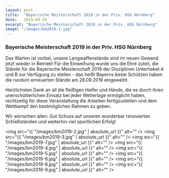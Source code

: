 ```yaml
---
layout: post
title:  "Bayerische Meisterschaft 2019 in der Priv. HSG Nürnberg"
date:   2019-09-29
excerpt: "Bayerische Meisterschaft 2019 in der Priv. HSG Nürnberg"
image: "/images/bm2019-1.jpg"
---
```


### Bayerische Meisterschaft 2019 in der Priv. HSG Nürnberg

Das Warten ist vorbei, unsere Langwaffenstände sind im neuen Gewand jetzt wieder in Betrieb!
Für die Einweihung wurde uns die Ehre zuteil, die Stände für die Bayerische Meisterschaft 2019 der Disziplinen Unterhebel A und B zur Verfügung zu stellen - das heißt Bayerns beste Schützen haben die rundum erneuerten Stände am 28.09.2019 eingeweiht.

Herzlichsten Dank an all die fleißigen Helfer und Hände, die es durch ihren unerschütterlichen Einsatz bei jeder Wetterlage ermöglicht haben, rechtzeitig für diese Veranstaltung die Arbeiten fertigzustellen und dem Wettkampf den bestmöglichen Rahmen zu geben.

Wir wünschen allen: Gut Schuss auf unseren wunderbar renovierten Schießständen und weiterhin viel sportlichen Erfolg!

<span class="image fit"><img src="{{ "/images/bm2019-2.jpg" | absolute_url }}" alt="" /></span>
<span class="image fit"><img src="{{ "/images/bm2019-3.jpg" | absolute_url }}" alt="" /></span>
<span class="image fit"><img src="{{ "/images/bm2019-7.jpg" | absolute_url }}" alt="" /></span>
<span class="image fit"><img src="{{ "/images/bm2019-4.jpg" | absolute_url }}" alt="" /></span>
<span class="image fit"><img src="{{ "/images/bm2019-5.jpg" | absolute_url }}" alt="" /></span>
<span class="image fit"><img src="{{ "/images/bm2019-6.jpg" | absolute_url }}" alt="" /></span>
<span class="image fit"><img src="{{ "/images/bm2019-8.jpg" | absolute_url }}" alt="" /></span>
<span class="image fit"><img src="{{ "/images/bm2019-9.jpg" | absolute_url }}" alt="" /></span>
